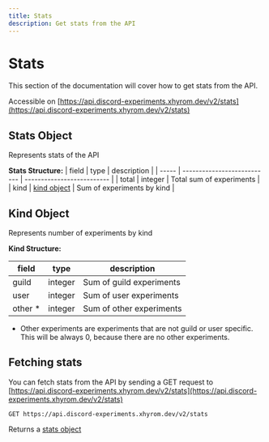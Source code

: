 ```yaml
---
title: Stats
description: Get stats from the API
---
```


# Stats

This section of the documentation will cover how to get stats from the API.

Accessible on [https://api.discord-experiments.xhyrom.dev/v2/stats](https://api.discord-experiments.xhyrom.dev/v2/stats)

## Stats Object

Represents stats of the API

**Stats Structure:**
| field | type                        | description                |
| ----- | --------------------------- | -------------------------- |
| total | integer                     | Total sum of experiments   |
| kind  | [kind object](#kind-object) | Sum of experiments by kind |

## Kind Object

Represents number of experiments by kind

**Kind Structure:**

| field   | type    | description              |
| ------- | ------- | ------------------------ |
| guild   | integer | Sum of guild experiments |
| user    | integer | Sum of user experiments  |
| other * | integer | Sum of other experiments |

* Other experiments are experiments that are not guild or user specific. This will be always 0, because there are no other experiments.

## Fetching stats

You can fetch stats from the API by sending a GET request to [https://api.discord-experiments.xhyrom.dev/v2/stats](https://api.discord-experiments.xhyrom.dev/v2/stats)

```
GET https://api.discord-experiments.xhyrom.dev/v2/stats
```

Returns a [stats object](#stats-object)
